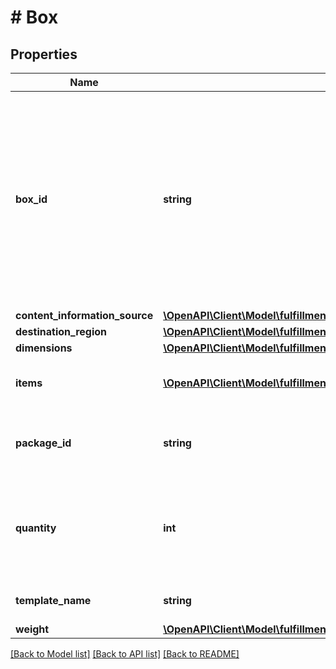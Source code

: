 # # Box

## Properties

Name | Type | Description | Notes
------------ | ------------- | ------------- | -------------
**box_id** | **string** | The ID provided by Amazon that identifies a given box. This ID is comprised of the external shipment ID (which is generated after transportation has been confirmed) and the index of the box. | [optional]
**content_information_source** | [**\OpenAPI\Client\Model\fulfillmentInbound\BoxContentInformationSource**](BoxContentInformationSource.md) |  | [optional]
**destination_region** | [**\OpenAPI\Client\Model\fulfillmentInbound\Region**](Region.md) |  | [optional]
**dimensions** | [**\OpenAPI\Client\Model\fulfillmentInbound\Dimensions**](Dimensions.md) |  | [optional]
**items** | [**\OpenAPI\Client\Model\fulfillmentInbound\Item[]**](Item.md) | Items contained within the box. | [optional]
**package_id** | **string** | Primary key to uniquely identify a Package (Box or Pallet). |
**quantity** | **int** | The number of containers where all other properties like weight or dimensions are identical. | [optional]
**template_name** | **string** | Template name of the box. | [optional]
**weight** | [**\OpenAPI\Client\Model\fulfillmentInbound\Weight**](Weight.md) |  | [optional]

[[Back to Model list]](../../README.md#models) [[Back to API list]](../../README.md#endpoints) [[Back to README]](../../README.md)
